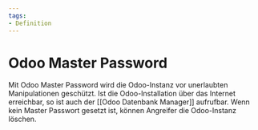 ```yaml
---
tags:
- Definition
---
```

# Odoo Master Password

Mit Odoo Master Password  wird die Odoo-Instanz vor unerlaubten Manipulationen geschützt. Ist die Odoo-Installation über das Internet erreichbar, so ist auch der [[Odoo Datenbank Manager]] aufrufbar. Wenn kein Master Passwort gesetzt ist, können Angreifer die Odoo-Instanz löschen.